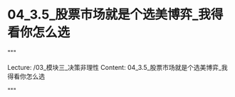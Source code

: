 # 04_3.5_股票市场就是个选美博弈_我得看你怎么选

"""

Lecture: /03_模块三_决策非理性
Content: 04_3.5_股票市场就是个选美博弈_我得看你怎么选

"""

